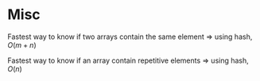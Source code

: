 # Misc

Fastest way to know if two arrays contain the same element => using hash, $O(m+n)$

Fastest way to know if an array contain repetitive elements => using hash, $O(n)$



